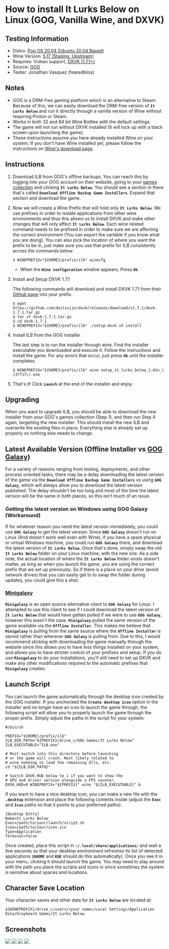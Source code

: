 # How to install It Lurks Below on Linux (GOG, Vanilla Wine, and DXVK)

## Testing Information

- Distro: [Pop OS 20.04 (Ubuntu 20.04 Based)](https://pop.system76.com/)
- Wine Version: [5.17 (Staging, Upstream)](https://www.winehq.org/)
- Requires: Vulkan support, [DXVK (1.7.1+)](https://github.com/doitsujin/dxvk)
- Source: [GOG](https://www.gog.com/)
- Tester: Jonathan Vasquez (fearedbliss)

## Notes

- GOG is a DRM-free gaming platform which is an alternative to Steam. Because of
  this, we can easily download the DRM-free version of **`It Lurks Below`**
  and run it directly through a vanilla version of Wine without requiring
  Proton or Steam.
- Works in both 32 and 64 bit Wine Bottles with the default settings.
- The game will not run without DXVK installed (It will lock up with a black
  screen upon launching the game).
- These instructions assume you have already installed Wine on your system.
  If you don't have Wine installed yet, please follow the instructions on
  [Wine's download page](https://wiki.winehq.org/Download).

## Instructions

1. Download ILB from GOG's offline backups. You can reach this by logging into
   your GOG account on their website, going to your [games collection](https://www.gog.com/account)
   and clicking **`It Lurks Below`**. You should see a section in there that's
   called **`Download Offline Backup Game Installers`**. Expand that section and
   download the game.

1. Now we will create a Wine Prefix that will hold only **`It Lurks Below`**.
   We use prefixes in order to isolate applications from other wine
   environments and thus this allows us to install DXVK and make other changes
   that will only affect **`It Lurks Below`**. Each wine related command needs
   to be prefixed in order to make sure we are affecting the correct
   environment (You can export the variable if you know what you are doing).
   You can also pick the location of where you want the prefix to be in, just
   make sure you use that prefix for ILB consistently across the commands below.

    ```
    $ WINEPREFIX="${HOME}/prefix/ilb" winecfg
    ```

   - When the **`Wine configuration`** window appears, Press **`Ok`**.

1. Install and Setup DXVK 1.7.1

    The following commands will download and install DXVK 1.7.1 from their
    [Github page](https://github.com/doitsujin/dxvk/releases/tag/v1.7.1) into
    your prefix.

    ```
    $ wget https://github.com/doitsujin/dxvk/releases/download/v1.7.1/dxvk-1.7.1.tar.gz
    $ tar xf dxvk-1.7.1.tar.gz
    $ cd dxvk-1.7.1
    $ WINEPREFIX="${HOME}/prefix/ilb" ./setup-dxvk.sh install
    ```

1. Install ILB from the GOG installer

    The last step is to run the installer through wine. Find the installer
    executable you downloaded and execute it. Follow the instructions and
    install the game. For any errors that occur, just press **`Ok`** until the
    installer completes.

    ```
    $ WINEPREFIX="${HOME}/prefix/ilb" wine setup_it_lurks_below_1.01n_\(37717\).exe
    ```

1. That's it! Click **`Launch`** at the end of the installer and enjoy.


## Upgrading

When you want to upgrade ILB, you should be able to download the new installer
from your GOG's games collection (Step 1), and then run Step 4 again, targetting
the new installer. This should install the new ILB and overwrite the existing
files in place. Everything else is already set up properly so nothing else
needs to change.

## Latest Available Version (Offline Installer vs [GOG Galaxy](https://www.gog.com/galaxy))

For a variety of reasons ranging from testing, deployments, and other process
oriented tasks, there may be a delay downloading the latest version of the game
via the **`Download Offline Backup Game Installers`** vs using **`GOG Galaxy`**,
which will always allow you to download the latest version published. The delay
shouldn't be too long and most of the time the latest version will be the same
in both places, so this isn't much of an issue. 

### Getting the latest version on Windows using GOG Galaxy (Workaround)

If for whatever reason you need the latest version immediately, you could use
**`GOG Galaxy`** to get the latest version. Since **`GOG Galaxy`** doesn't run
on Linux (And doesn't work well even with Wine), if you have a spare physical or
virtual Windows machine, you could run **`GOG Galaxy`** there, and download the
latest version of **`It Lurks Below`**. Once that's done, simply swap the old
**`It Lurks Below`** folder on your Linux machine, with the new one. As a side
note, the actual location of where the **`It Lurks Below`** folder exists
doesn't matter, as long as when you launch the game, you are using the correct
prefix that we set up previously. So if there is a place on your drive (avoid
network drives) that you can easily get to to swap the folder during updates,
you could give this a shot.

### [Minigalaxy](https://github.com/sharkwouter/minigalaxy)

**`Minigalaxy`** is an open source alternative client to **`GOG Galaxy`** for
Linux. I attempted to use this client to see if I could download the latest
version of **`It Lurks Below`** that would have gotten pulled if we were to use
**`GOG Galaxy`**, however this wasn't the case. **`Minigalaxy`** pulled the same
version of the game available via the **`Offline Installer`**. This makes me
believe that **`Minigalaxy`** is pulling from the same source where the
**`Offline Installer`** is stored rather than wherever **`GOG Galaxy`** is
pulling from. Due to this, I would recommend sticking with downloading the game
manually through the website since this allows you to have less things installed
on your system, and allows you to have stricter control of your prefixes and
setup. If you do use **`Minigalaxy`** to do your installations, you'll still
need to set up DXVK and make any other modifications required to the automatic
prefixes that **`Minigalaxy`** creates.

## Launch Script

You can launch the game automatically through the desktop icon created by
the GOG installer. If you unchecked the **`Create desktop icon`** option in the
installer and no longer have an icon to launch the game through, the following
script will allow you to properly launch the game through the proper prefix.
Simply adjust the paths in the script for your system:

```
#/bin/sh

PREFIX="${HOME}/prefix/ilb"
ILB_DIR_PATH="${PREFIX}/drive_c/GOG Games/It Lurks Below"
ILB_EXECUTABLE="ILB.exe"

# Must switch into this directory before launching
# or the game will crash. Most likely related to
# wine needing to load the remaining dlls, etc.
cd "${ILB_DIR_PATH}"

# Switch DXVK_HUD below to 1 if you want to show the
# GPU and driver version alongside a FPS counter.
DXVK_HUD=0 WINEPREFIX="${PREFIX}" wine "${ILB_EXECUTABLE}" &
```

If you want to have a nice desktop icon, you can make a new file with the
**`.desktop`** extension and place the following contents inside (adjust the
**`Exec`** and **`Icon`** paths so that it points to your preferred paths):

```
[Desktop Entry]
Name=It Lurks Below
Exec=/path/to/your/launch/script.sh
Icon=/path/to/your/icon.ico
Type=Application
Terminal=false
```

Once created, place this script in **`~/.local/share/applications/`** and
wait a few seconds so that your desktop environment refreshes its list of
detected applications (**`GNOME`** and **`KDE`** should do this automatically).
Once you see it in your menu, clicking it should launch the game. You may need
to play around with the path you place the scripts and icons in since sometimes
the system is sensitive about spaces and locations.

## Character Save Location

Your character saves and other data for **`It Lurks Below`** are located at:

```
${WINEPREFIX}/drive_c/users/<your name>/Local Settings/Application Data/Graybeard Games/It Lurks Below
```

## Screenshots

![](https://i.imgur.com/oZO0FIv.png)
![](https://i.imgur.com/sgRdBak.png)
![](https://i.imgur.com/YhNL4j6.png)
![](https://i.imgur.com/PIUCJ43.png)
